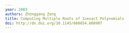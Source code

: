 ```yaml
---
year: 2003
authors: Zhonggang Zeng
title: Computing Multiple Roots of Inexact Polynomials
doi: http://dx.doi.org/10.1145/860854.860907
---
```

